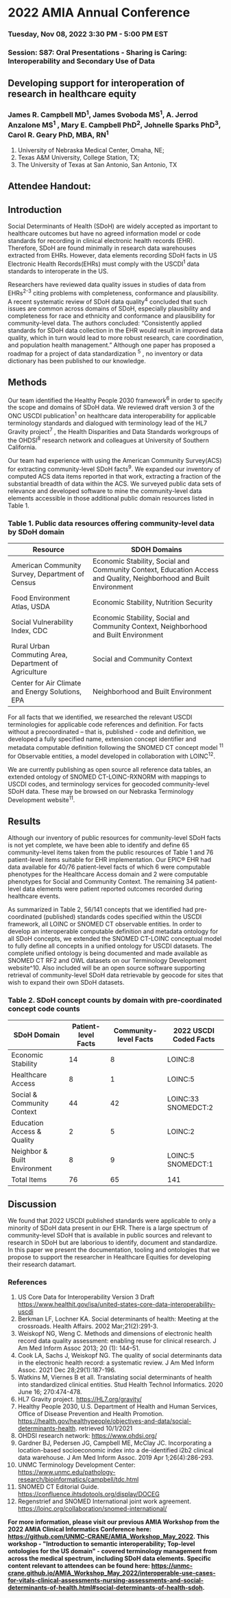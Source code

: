 # 2022 AMIA Annual Conference 
### Tuesday, Nov 08, 2022 3:30 PM - 5:00 PM EST
### Session: S87: Oral Presentations - Sharing is Caring: Interoperability and Secondary Use of Data

## Developing support for interoperation of research in healthcare equity

### James R. Campbell MD<sup>1</sup>, James Svoboda MS<sup>1</sup>, A. Jerrod Anzalone MS<sup>1</sup> , Mary E. Campbell PhD<sup>2</sup>,  Johnelle Sparks PhD<sup>3</sup>, Carol R. Geary PhD, MBA, RN<sup>1</sup>

1) University of Nebraska Medical Center, Omaha, NE; 
2) Texas A&M University, College Station, TX;
3) The University of Texas at San Antonio, San Antonio, TX

## Attendee Handout: 

## Introduction

Social Determinants of Health (SDoH) are widely accepted as important to healthcare outcomes but have no agreed information model or code standards for recording in clinical electronic health records (EHR). Therefore, SDoH are found minimally in research data warehouses extracted from EHRs. However, data elements recording SDoH facts in US Electronic Health Records(EHRs) must comply with the USCDI<sup>1</sup> data standards to interoperate in the US.

Researchers have reviewed data quality issues in studies of data from EHRs<sup>2-3</sup> citing problems with completeness, conformance and plausibility. A recent systematic review of SDoH data quality<sup>4</sup> concluded that such issues are common across domains of SDoH, especially plausibility and completeness for race and ethnicity and conformance and plausibility for community-level data. The authors concluded: “Consistently applied standards for SDoH data collection in the EHR would result in improved data quality, which in turn would lead to more robust research, care coordination, and population health management.” Although one paper has proposed a roadmap for a project of data standardization <sup>5</sup> , no inventory or data dictionary has been published to our knowledge.

## Methods

Our team identified the Healthy People 2030 framework<sup>6</sup> in order to specify the scope and domains of SDoH data. We reviewed draft version 3 of the ONC USCDI publication<sup>1</sup> on healthcare data interoperability for applicable terminology standards and dialogued with terminology lead of the HL7 Gravity project<sup>7</sup> , the Health Disparities and Data Standards workgroups of the OHDSI<sup>8</sup> research network and colleagues at University of Southern California.

Our team had experience with using the American Community Survey(ACS) for extracting community-level SDoH facts<sup>9</sup>. We expanded our inventory of computed ACS data items reported in that work, extracting a fraction of the substantial breadth of data within the ACS. We surveyed public data sets of relevance and developed software to mine the community-level data elements accessible in those additional public domain resources listed in Table 1.
### Table 1. Public data resources offering community-level data by SDoH domain
| **Resource**                                                   | **SDOH Domains**                                                                                                                                                             |
|----------------------------------------------------------------|------------------------------------------------------------------------------------------------------------------------------------------------------------------------------|
| American Community Survey, Department of Census                | Economic Stability, Social and Community Context, Education Access and Quality, Neighborhood and Built Environment                                                           |
| Food Environment Atlas, USDA                                   | Economic Stability, Nutrition Security                                                                                                                                       |
|     Social Vulnerability Index, CDC                            | Economic Stability, Social and Community Context, Neighborhood and Built Environment                                                                                         |
| Rural Urban Commuting Area, Department of Agriculture          | Social and Community Context                                                                                                                                                 |
| Center for Air Climate and Energy Solutions, EPA               | Neighborhood and Built Environment                                                                                                                                           


For all facts that we identified, we researched the relevant USCDI terminologies for applicable code references and definition. For facts without a precoordinated – that is, published - code and definition, we developed a fully specified name, extension concept identifier and metadata computable definition following the SNOMED CT concept model <sup>11</sup> for Observable entities, a model developed in collaboration with LOINC<sup>12</sup>.

We are currently publishing as open source all reference data tables, an extended ontology of SNOMED CT-LOINC-RXNORM with mappings to USCDI codes, and terminology services for geocoded community-level SDoH data. These may be browsed on our Nebraska Terminology Development website<sup>11</sup>.

## Results
Although our inventory of public resources for community-level SDoH facts is not yet complete, we have been able to identify and define 65 community-level items taken from the public resources of Table 1 and 76 patient-level items suitable for EHR implementation. Our EPIC® EHR had data available for 40/76 patient-level facts of which 6 were computable phenotypes for the Healthcare Access domain and 2 were computable phenotypes for Social and Community Context. The remaining 34 patient-level data elements were patient reported outcomes recorded during healthcare events.

As summarized in Table 2, 56/141 concepts that we identified had pre-coordinated (published) standards codes specified within the USCDI framework, all LOINC or SNOMED CT observable entities. In order to develop an interoperable computable definition and metadata ontology for all SDoH concepts, we extended the SNOMED CT-LOINC conceptual model to fully define all concepts in a unified ontology for USCDI datasets. The complete unified ontology is being documented and made available as SNOMED CT RF2 and OWL datasets on our Terminology Development website^10. Also included will be an open source software supporting retrieval of community-level SDoH data retrievable by geocode for sites that wish to expand their own SDoH datasets.

###  Table 2. SDoH concept counts by domain with pre-coordinated concept code counts
| **SDoH Domain**  | **Patient-level Facts**  | **Community-level Facts**  | **2022 USCDI Coded Facts**  |
|---|---|---|---|
| Economic Stability  | 14  |  8 |  LOINC:8 |
| Healthcare Access  | 8  | 1  |  LOINC:5 |
|  Social & Community Context | 44  | 42  | LOINC:33 SNOMEDCT:2  |
|  Education Access & Quality |  2 | 5  | LOINC:2  |
|  Neighbor & Built Environment | 8  |  9 | LOINC:5 SNOMEDCT:1  |
| Total Items  | 76  | 65  | 141  |

## Discussion

We found that 2022 USCDI published standards were applicable to only a minority of SDoH data present in our EHR. There is a large spectrum of community-level SDoH that is available in public sources and relevant to research in SDoH but are laborious to identify, document and standardize. In this paper we present the documentation, tooling and ontologies that we propose to support the researcher in Healthcare Equities for developing their research datamart.

### References

1) US Core Data for Interoperability Version 3 Draft https://www.healthit.gov/isa/united-states-core-data-interoperability-uscdi
2) Berkman LF, Lochner KA. Social determinants of health: Meeting at the crossroads. Health Affairs. 2002 Mar;21(2):291-3.
3) Weiskopf NG, Weng C. Methods and dimensions of electronic health record data quality assessment: enabling reuse for clinical research. J Am Med Inform Assoc 2013; 20 (1): 144–51.
4) Cook LA, Sachs J, Weiskopf NG. The quality of social determinants data in the electronic health record: a systematic review. J Am Med Inform Assoc. 2021 Dec 28;29(1):187-196.
5) Watkins M, Viernes B et all. Translating social determinants of health into standardized clinical entities. Stud Health Technol Informatics. 2020 June 16; 270:474-478.
6) HL7 Gravity project. https://HL7.org/gravity/
7) Healthy People 2030, U.S. Department of Health and Human Services, Office of Disease Prevention and Health Promotion. https://health.gov/healthypeople/objectives-and-data/social-determinants-health. retrieved 10/1/2021
8) OHDSI research network: https://www.ohdsi.org/
9) Gardner BJ, Pedersen JG, Campbell ME, McClay JC. Incorporating a location-based socioeconomic index into a de-identified i2b2 clinical data warehouse. J Am Med Inform Assoc. 2019 Apr 1;26(4):286-293.
10) UNMC Terminology Development Center: https://www.unmc.edu/pathology-research/bioinformatics/campbell/tdc.html
11) SNOMED CT Editorial Guide. https://confluence.ihtsdotools.org/display/DOCEG
12) Regenstrief and SNOMED International joint work agreement. https://loinc.org/collaboration/snomed-international/


**For more information, please visit our previous AMIA Workshop from the 2022 AMIA Clinical Informatics Conference here: https://github.com/UNMC-CRANE/AMIA_Workshop_May_2022. This workshop - "Introduction to semantic interoperability; Top-level ontologies for the US domain" - covered terminology management from across the medical spectrum, including SDoH data elements. Specific content relevant to attendees can be found here: https://unmc-crane.github.io/AMIA_Workshop_May_2022/interoperable-use-cases-for-vitals-clinical-assessments-nursing-assessments-and-social-determinants-of-health.html#social-determinants-of-health-sdoh.**
